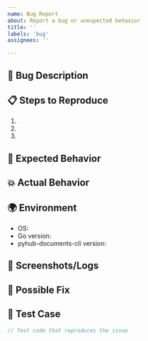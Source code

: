 ```yaml
---
name: Bug Report
about: Report a bug or unexpected behavior
title: ''
labels: 'bug'
assignees: ''

---
```


## 🐛 Bug Description
<!-- Clear description of the bug -->

## 📋 Steps to Reproduce
1. 
2. 
3. 

## 💭 Expected Behavior
<!-- What should happen -->

## 💥 Actual Behavior
<!-- What actually happens -->

## 🌍 Environment
- OS: 
- Go version: 
- pyhub-documents-cli version: 

## 📸 Screenshots/Logs
<!-- If applicable, add screenshots or error logs -->

## 🔧 Possible Fix
<!-- If you have ideas on how to fix this -->

## 🧪 Test Case
<!-- Test that should be written to prevent regression -->
```go
// Test code that reproduces the issue
```